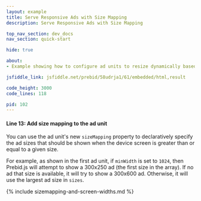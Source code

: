 ```yaml
---
layout: example
title: Serve Responsive Ads with Size Mapping
description: Serve Responsive Ads with Size Mapping

top_nav_section: dev_docs
nav_section: quick-start

hide: true

about:
- Example showing how to configure ad units to resize dynamically based on screen size

jsfiddle_link: jsfiddle.net/prebid/58udrja1/61/embedded/html,result

code_height: 3000
code_lines: 118

pid: 102
---
```


<div markdown="1">

#### Line 13: Add size mapping to the ad unit

You can use the ad unit's new `sizeMapping` property to declaratively specify the ad sizes that should be shown when the device screen is greater than or equal to a given size.

For example, as shown in the first ad unit, if `minWidth` is set to `1024`, then Prebid.js will attempt to show a 300x250 ad (the first size in the array).  If no ad that size is available, it will try to show a 300x600 ad.  Otherwise, it will use the largest ad size in `sizes`.

{% include sizemapping-and-screen-widths.md %}

</div>
